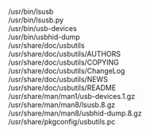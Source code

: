 /usr/bin/lsusb  
/usr/bin/lsusb.py  
/usr/bin/usb-devices  
/usr/bin/usbhid-dump  
/usr/share/doc/usbutils  
/usr/share/doc/usbutils/AUTHORS  
/usr/share/doc/usbutils/COPYING  
/usr/share/doc/usbutils/ChangeLog  
/usr/share/doc/usbutils/NEWS  
/usr/share/doc/usbutils/README  
/usr/share/man/man1/usb-devices.1.gz  
/usr/share/man/man8/lsusb.8.gz  
/usr/share/man/man8/usbhid-dump.8.gz  
/usr/share/pkgconfig/usbutils.pc  
